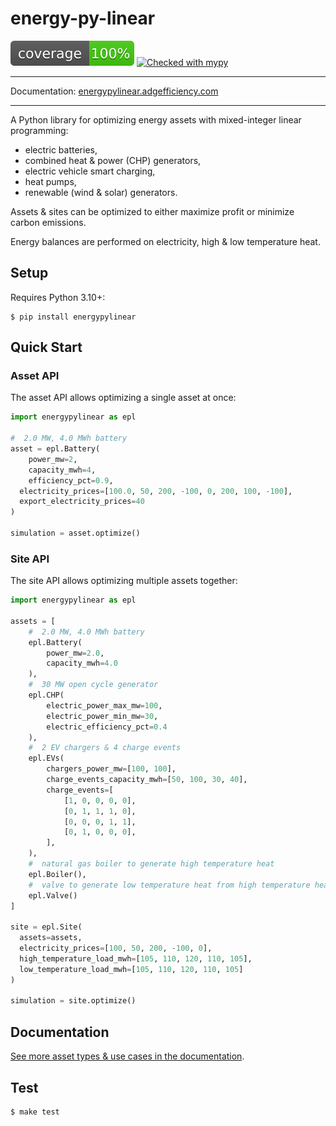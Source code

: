 # energy-py-linear

<img src="./static/coverage.svg"> [![Checked with mypy](https://www.mypy-lang.org/static/mypy_badge.svg)](https://mypy-lang.org/)

---

Documentation: [energypylinear.adgefficiency.com](https://energypylinear.adgefficiency.com/latest)

---

A Python library for optimizing energy assets with mixed-integer linear programming:

- electric batteries,
- combined heat & power (CHP) generators,
- electric vehicle smart charging,
- heat pumps,
- renewable (wind & solar) generators.

Assets & sites can be optimized to either maximize profit or minimize carbon emissions.

Energy balances are performed on electricity, high & low temperature heat.

## Setup

Requires Python 3.10+:

```shell-session
$ pip install energypylinear
```

## Quick Start

### Asset API

The asset API allows optimizing a single asset at once:

```python
import energypylinear as epl

#  2.0 MW, 4.0 MWh battery
asset = epl.Battery(
    power_mw=2,
    capacity_mwh=4,
    efficiency_pct=0.9,
  electricity_prices=[100.0, 50, 200, -100, 0, 200, 100, -100],
  export_electricity_prices=40
)

simulation = asset.optimize()
```

### Site API

The site API allows optimizing multiple assets together:

```python
import energypylinear as epl

assets = [
    #  2.0 MW, 4.0 MWh battery
    epl.Battery(
        power_mw=2.0,
        capacity_mwh=4.0
    ),
    #  30 MW open cycle generator
    epl.CHP(
        electric_power_max_mw=100,
        electric_power_min_mw=30,
        electric_efficiency_pct=0.4
    ),
    #  2 EV chargers & 4 charge events
    epl.EVs(
        chargers_power_mw=[100, 100],
        charge_events_capacity_mwh=[50, 100, 30, 40],
        charge_events=[
            [1, 0, 0, 0, 0],
            [0, 1, 1, 1, 0],
            [0, 0, 0, 1, 1],
            [0, 1, 0, 0, 0],
        ],
    ),
    #  natural gas boiler to generate high temperature heat
    epl.Boiler(),
    #  valve to generate low temperature heat from high temperature heat
    epl.Valve()
]

site = epl.Site(
  assets=assets,
  electricity_prices=[100, 50, 200, -100, 0],
  high_temperature_load_mwh=[105, 110, 120, 110, 105],
  low_temperature_load_mwh=[105, 110, 120, 110, 105]
)

simulation = site.optimize()
```

## Documentation

[See more asset types & use cases in the documentation](https://energypylinear.adgefficiency.com/latest).

## Test

```shell
$ make test
```
